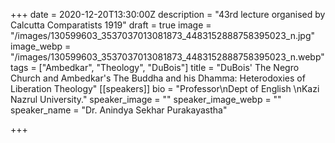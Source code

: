 +++
date = 2020-12-20T13:30:00Z
description = "43rd lecture organised by Calcutta Comparatists 1919"
draft = true
image = "/images/130599603_3537037013081873_4483152888758395023_n.jpg"
image_webp = "/images/130599603_3537037013081873_4483152888758395023_n.webp"
tags = ["Ambedkar", "Theology", "DuBois"]
title = "DuBois' The Negro Church and Ambedkar's The Buddha and his Dhamma: Heterodoxies of Liberation Theology"
[[speakers]]
bio = "Professor\nDept of English \nKazi Nazrul University."
speaker_image = ""
speaker_image_webp = ""
speaker_name = "Dr. Anindya Sekhar Purakayastha"

+++
